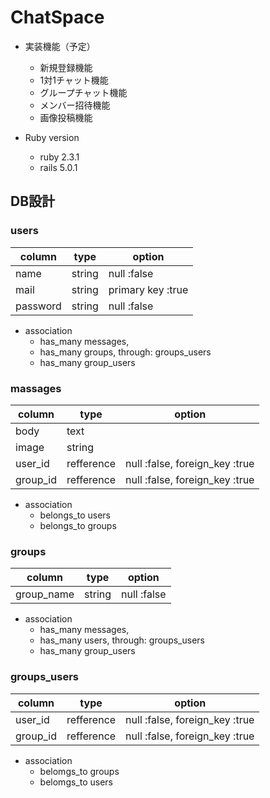# ChatSpace

* 実装機能（予定）
    - 新規登録機能
    - 1対1チャット機能
    - グループチャット機能
    - メンバー招待機能
    - 画像投稿機能


* Ruby version
    - ruby 2.3.1
    - rails 5.0.1

## DB設計

### users

| column   | type          | option            |
|----------|---------------|-------------------|
| name     | string        | null :false       |
| mail     | string        | primary key :true |
| password | string        | null :false       |


* association
    - has_many messages,
    - has_many groups, through: groups_users
    - has_many group_users

### massages

| column     | type          | option                         |
|------------|---------------|--------------------------------|
| body       | text          |                                |
| image      | string        |                                |
| user_id    | refference    | null :false, foreign_key :true |
| group_id   | refference    | null :false, foreign_key :true |

* association
    - belongs_to users
    - belongs_to groups

### groups

| column     | type          | option       |
|------------|---------------|--------------|
| group_name | string        | null :false  |

* association
    - has_many messages,
    - has_many users, through: groups_users
    - has_many group_users

### groups_users

| column   | type            | option                         |
|----------|-----------------|--------------------------------|
| user_id  | refference      | null :false, foreign_key :true |
| group_id | refference      | null :false, foreign_key :true |

* association
    - belomgs_to groups
    - belomgs_to users

